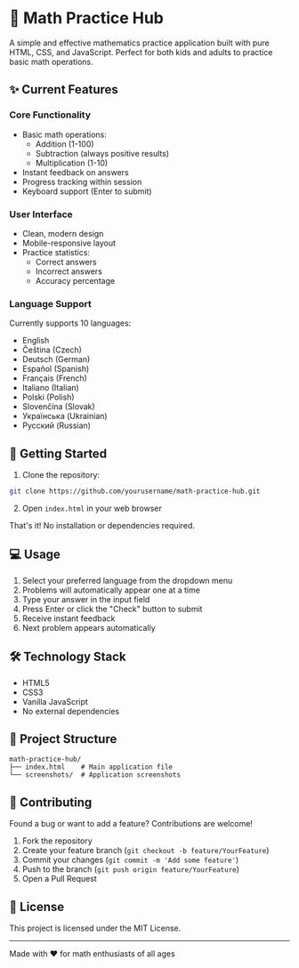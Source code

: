 # 🧮 Math Practice Hub

A simple and effective mathematics practice application built with pure HTML, CSS, and JavaScript. Perfect for both kids and adults to practice basic math operations.

## ✨ Current Features

### Core Functionality
- Basic math operations:
  - Addition (1-100)
  - Subtraction (always positive results)
  - Multiplication (1-10)
- Instant feedback on answers
- Progress tracking within session
- Keyboard support (Enter to submit)

### User Interface
- Clean, modern design
- Mobile-responsive layout
- Practice statistics:
  - Correct answers
  - Incorrect answers
  - Accuracy percentage

### Language Support
Currently supports 10 languages:
- English
- Čeština (Czech)
- Deutsch (German)
- Español (Spanish)
- Français (French)
- Italiano (Italian)
- Polski (Polish)
- Slovenčina (Slovak)
- Українська (Ukrainian)
- Русский (Russian)

## 🚀 Getting Started

1. Clone the repository:
```bash
git clone https://github.com/yourusername/math-practice-hub.git
```

2. Open `index.html` in your web browser

That's it! No installation or dependencies required.

## 💻 Usage

1. Select your preferred language from the dropdown menu
2. Problems will automatically appear one at a time
3. Type your answer in the input field
4. Press Enter or click the "Check" button to submit
5. Receive instant feedback
6. Next problem appears automatically

## 🛠️ Technology Stack

- HTML5
- CSS3
- Vanilla JavaScript
- No external dependencies

## 📝 Project Structure

```
math-practice-hub/
├── index.html    # Main application file
└── screenshots/  # Application screenshots
```

## 🤝 Contributing

Found a bug or want to add a feature? Contributions are welcome!

1. Fork the repository
2. Create your feature branch (`git checkout -b feature/YourFeature`)
3. Commit your changes (`git commit -m 'Add some feature'`)
4. Push to the branch (`git push origin feature/YourFeature`)
5. Open a Pull Request

## 📄 License

This project is licensed under the MIT License.

---

Made with ❤️ for math enthusiasts of all ages
